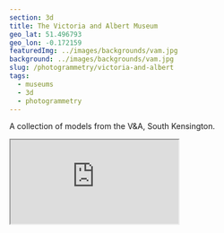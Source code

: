 ```yaml
---
section: 3d
title: The Victoria and Albert Museum
geo_lat: 51.496793
geo_lon: -0.172159
featuredImg: ../images/backgrounds/vam.jpg
background: ../images/backgrounds/vam.jpg
slug: /photogrammetry/victoria-and-albert
tags:
  - museums
  - 3d 
  - photogrammetry
---
```


A collection of models from the V&A, South Kensington.

<div class="ratio  ratio-1x1 mb-3">
    <iframe title="A 3D model play list from the V&A collection" src="https://sketchfab.com/playlists/embed?collection=537b139cdfc34f33884804370f7f824e"  allow="autoplay; fullscreen; vr" mozallowfullscreen="true" webkitallowfullscreen="true"></iframe>
</div>
